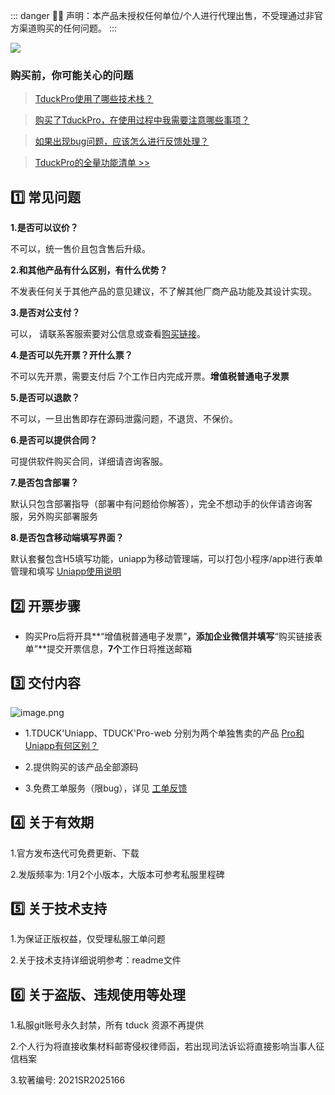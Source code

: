 
::: danger 💁‍♂️ 声明：本产品未授权任何单位/个人进行代理出售，不受理通过非官方渠道购买的任何问题。
:::

![](https://oss.tduckcloud.com/20230117212514.png)


###  购买前，你可能关心的问题

> [TduckPro使用了哪些技术栈？](./technology)  

> [购买了TduckPro，在使用过程中我需要注意哪些事项？](./authorize)  

> [如果出现bug问题，应该怎么进行反馈处理？](./workOrder)  

> [TduckPro的全量功能清单 >>](https://www.yuque.com/tduck/home/ntfcoq7situdnuyq?singleDoc#hA8C)


##  1️⃣ 常见问题

**1.是否可以议价？**

不可以，统一售价且包含售后升级。

**2.和其他产品有什么区别，有什么优势？**

不发表任何关于其他产品的意见建议，不了解其他厂商产品功能及其设计实现。

**3.是否对公支付？**

可以， 请联系客服索要对公信息或查看[购买链接](https://pro.tduckcloud.com/s/14af54f03ddd4080988307834a024787)。

**4.是否可以先开票？开什么票？**

不可以先开票，需要支付后 7个工作日内完成开票。**增值税普通电子发票**

**5.是否可以退款？**

不可以，一旦出售即存在源码泄露问题，不退货、不保价。

**6.是否可以提供合同？**

可提供软件购买合同，详细请咨询客服。

**7.是否包含部署？**

默认只包含部署指导（部署中有问题给你解答），完全不想动手的伙伴请咨询客服，另外购买部署服务

**8.是否包含移动端填写界面？**

默认套餐包含H5填写功能，uniapp为移动管理端，可以打包小程序/app进行表单管理和填写 [Uniapp使用说明](../functionDesc/uniappDesc.html)


##  2️⃣ 开票步骤

- 购买Pro后将开具**“增值税普通电子发票”**，添加企业微信并填写**“购买链接表单”**提交开票信息，**7个**工作日将推送邮箱


##  3️⃣ 交付内容

![image.png](https://oss.tduckcloud.com/1662876810434-53308218-7ab6-441c-abd9-fd97cbdb61b6.png)


- 1.TDUCK'Uniapp、TDUCK'Pro-web 分别为两个单独售卖的产品 [Pro和Uniapp有何区别？](../functionDesc/index)

- 2.提供购买的该产品全部源码

- 3.免费工单服务（限bug），详见 [工单反馈](./workOrder)


##  4️⃣ 关于有效期

1.官方发布迭代可免费更新、下载

2.发版频率为: 1月2个小版本，大版本可参考私服里程碑

##  5️⃣ 关于技术支持

1.为保证正版权益，仅受理私服工单问题

2.关于技术支持详细说明参考：readme文件

##  6️⃣ 关于盗版、违规使用等处理

1.私服git账号永久封禁，所有 tduck 资源不再提供

2.个人行为将直接收集材料邮寄侵权律师函，若出现司法诉讼将直接影响当事人征信档案

3.软著编号: 2021SR2025166
